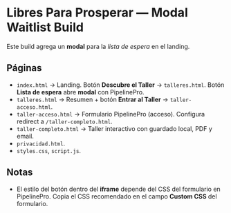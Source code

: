# Libres Para Prosperar — Modal Waitlist Build
Este build agrega un **modal** para la *lista de espera* en el landing.

## Páginas
- `index.html` → Landing. Botón **Descubre el Taller** → `talleres.html`. Botón **Lista de espera** abre **modal** con PipelinePro.
- `talleres.html` → Resumen + botón **Entrar al Taller** → `taller-acceso.html`.
- `taller-acceso.html` → Formulario PipelinePro (acceso). Configura redirect a `/taller-completo.html`.
- `taller-completo.html` → Taller interactivo con guardado local, PDF y email.
- `privacidad.html`.
- `styles.css`, `script.js`.

## Notas
- El estilo del botón dentro del **iframe** depende del CSS del formulario en PipelinePro. Copia el CSS recomendado en el campo **Custom CSS** del formulario.
